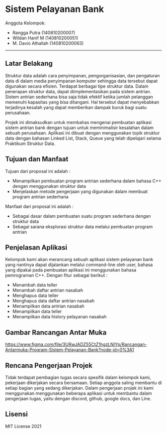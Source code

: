 # Sistem Pelayanan Bank

Anggota Kelompok:
* Rangga Putra      (140810200007)
* Wildan Hanif M    (140810200051)
* M. Davio Athallah (140810200063)
---
## Latar Belakang
Struktur data adalah cara penyimpanan, pengorganisasian, dan pengaturan data di dalam media penyimpanan komputer sehingga data tersebut dapat digunakan secara efisien. Terdapat berbagai tipe struktur data. Dalam penerapan struktur data, dapat diimplementasikan pada sistem antrian. Sistem antrian sederhana bisa saja tidak efektif ketika jumlah pelanggan memenuhi kapasitas yang bisa ditangani. Hal tersebut dapat menyebabkan terjadinya kesalah  yang dapat memberikan dampak buruk bagi suatu perusahaan.

Projek ini dimaksudkan untuk membahas mengenai pembuatan aplikasi sistem antrian bank dengan tujuan untuk meminimalisir kesalahan dalam sebuah perusahaan. Aplikasi ini dibuat dengan menggunakan topik struktur data dengan bahasan Linked List, Stack, Queue yang telah dipelajari selama Praktikum Struktur Data.

## Tujuan dan Manfaat
Tujuan dari proposal ini adalah :
- Menampilkan pembuatan program antrian sederhana dalam bahasa C++ dengan menggunakan struktur data
- Menjelaskan metode pengerjaan yang digunakan dalam membuat program antrian sederhana

Manfaat dari proposal ini adalah :
- Sebagai dasar dalam pembuatan suatu program sederhana dengan struktur data
- Sebagai sarana eksplorasi struktur data melalui pembuatan program antrian

## Penjelasan Aplikasi
Kelompok kami akan merancang sebuah aplikasi sistem pelayanan bank yang nantinya dapat dijalankan melalui command-line oleh user, bahasa yang dipakai pada pembuatan aplikasi ini menggunakan bahasa pemrograman C++. Dengan fitur sebagai berikut :
- Menambah data teller
- Menambah daftar antrian nasabah
- Menghapus data teller
- Menghapus data daftar antrian nasabah
- Menampilkan data antrian nasabah
- Menampilkan data teller
- Menampilkan data history pelayanan nasabah


## Gambar Rancangan Antar Muka
https://www.figma.com/file/3URwJADZ55CtZ1hgzLNIYp/Rancangan-Antarmuka-Program-Sistem-Pelayanan-Bank?node-id=0%3A1

## Rencana Pengerjaan Projek
Tidak terdapat pembagian tugas secara spesifik dalam kelompok kami, pekerjaan dikerjakan secara bersamaan. Setiap anggota saling membantu di setiap bagian yang sedang dikerjakan. Dalam pengerjaan projek ini kami menggunakan menggunakan beberapa aplikasi untuk membantu dalam pengerjaan tugas, yaitu dengan discord, github, google docs, dan Line.

## Lisensi

MIT License 2021
